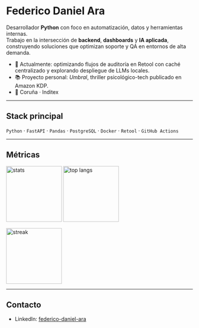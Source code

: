 # Federico Daniel Ara

Desarrollador **Python** con foco en automatización, datos y herramientas internas.  
Trabajo en la intersección de **backend**, **dashboards** y **IA aplicada**, construyendo soluciones que optimizan soporte y QA en entornos de alta demanda.

- 🔭 Actualmente: optimizando flujos de auditoría en Retool con caché centralizado y explorando despliegue de LLMs locales.  
- 📚 Proyecto personal: *Umbral*, thriller psicológico-tech publicado en Amazon KDP.  
- 📍 Coruña · Inditex

---

## Stack principal
`Python` · `FastAPI` · `Pandas` · `PostgreSQL` · `Docker` · `Retool` · `GitHub Actions`

---

## Métricas

<p align="left">
  <img
    src="https://github-readme-stats.vercel.app/api?username=Lartweib&show_icons=true&hide_title=true&hide_rank=false&include_all_commits=true&count_private=true"
    height="150" alt="stats" />
  <img
    src="https://github-readme-stats.vercel.app/api/top-langs/?username=Lartweib&layout=compact&langs_count=8"
    height="150" alt="top langs" />
</p>

<p align="left">
  <img
    src="https://streak-stats.demolab.com?user=Lartweib&theme=default"
    height="150" alt="streak" />
</p>

---

## Contacto
- LinkedIn: [federico-daniel-ara](https://www.linkedin.com/in/federico-daniel-ara)
